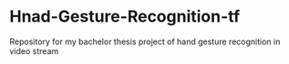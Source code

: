 # Hnad-Gesture-Recognition-tf
Repository for my bachelor thesis project of hand gesture recognition in video stream
